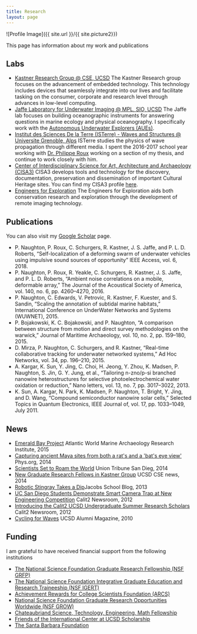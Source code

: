 ```yaml
---
title: Research
layout: page
---
```

![Profile Image]({{ site.url }}/{{ site.picture2}})

<p> This page has information about my work and publications</p>

<h2>Labs</h2>

<ul>
   <li><a href='http://kastner.ucsd.edu'>Kastner Research Group @ CSE, UCSD</a>
	The Kastner Research group focuses on the advancement of embedded technology. This technology includes devices that seamlessly integrate into our lives and facilitate tasking on the consumer, corporate and research level through advances in low-level computing.</li>
   <li><a href='http://jaffeweb.ucsd.edu/'>Jaffe Laboratory for Underwater Imaging @ MPL, SIO, UCSD</a> The Jaffe lab focuses on building oceanographic instruments for answering questions in marine ecology and physical oceanography. I specifically work with the <a href="http://jaffeweb.ucsd.edu/research-projects/autonomous-underwater-explorers/">Autonomous Underwater Explorers (AUEs)</a>.</li>
   <li><a href='https://isterre.fr/recherche/equipes/waves-and-structures/'>Institut des Sciences De la Terre (ISTerre) - Waves and Structures @ Universite Grenoble, Alps</a> ISTerre studies the physics of wave propagation through different media. I spent the 2016-2017 school year working with <a href="https://isterre.fr/annuaire/pages-web-du-personnel/philippe-roux/??id_auteur=61">Dr. Philippe Roux</a> working on a section of my thesis, and continue to work closely with him.</li>
   <li><a href='http://cisa3.calit2.net/'>Center of Interdisciplinary Science for Art, Architecture and Archaeology (CISA3)</a> CISA3 develops tools and technology for the discovery, documentation, preservation and dissemination of important Cultural Heritage sites. You can find my CISA3 profile <a href='http://cisa3.calit2.net/igert-teech/bio.php?id=68'>here</a>.</li>
   <li><a href='http://e4e.ucsd.edu'> Engineers for Exploration</a> The Engineers for Exploration aids both conservation research and exploration through the development of remote imaging technology.</li>
</ul>


<h2>Publications</h2>
You can also visit my  <a href="https://scholar.google.com/citations?user=U33dfecAAAAJ&hl=en&oi=ao">Google Scholar</a> page.

<ul class="skill-list">
       <li>P. Naughton, P. Roux, C. Schurgers, R. Kastner, J. S. Jaffe, and P. L. D. Roberts, “Self-localization of a deforming swarm of underwater vehicles using impulsive sound sources of opportunity” IEEE Access, vol. 6, 2018. </li>
       <li>P. Naughton, P. Roux, R. Yeakle, C. Schurgers, R. Kastner, J. S. Jaffe, and P. L. D. Roberts, “Ambient noise correlations on a mobile, deformable array,” The Journal of the Acoustical Society of America, vol. 140, no. 6, pp. 4260–4270, 2016.</li>
       <li>P. Naughton, C. Edwards, V. Petrovic, R. Kastner, F. Kuester, and S. Sandin, “Scaling the annotation of subtidal marine habitats,” International Conference on UnderWater Networks and Systems (WUWNET), 2015.</li>
       <li>P. Bojakowski, K. C. Bojakowski, and P. Naughton, “A comparison between structure from motion and direct survey methodologies on the warwick,” Journal of Maritime Archaeology, vol. 10, no. 2, pp. 159–180, 2015.</li>
       <li>D. Mirza, P. Naughton, C. Schurgers, and R. Kastner, “Real-time collaborative tracking for underwater networked systems,” Ad Hoc Networks, vol. 34, pp. 196–210, 2015.</li>
       <li>A. Kargar, K. Sun, Y. Jing, C. Choi, H. Jeong, Y. Zhou, K. Madsen, P. Naughton, S. Jin, G. Y. Jung, et al., “Tailoring n-zno/p-si branched nanowire heterostructures for selective photoelectrochemical water oxidation or reduction,” Nano letters, vol. 13, no. 7, pp. 3017–3022, 2013.</li>
       <li>K. Sun, A. Kargar, N. Park, K. Madsen, P. Naughton, T. Bright, Y. Jing, and D. Wang, “Compound semiconductor nanowire solar cells,” Selected Topics in Quantum Electronics, IEEE Journal of, vol. 17, pp. 1033–1049, July 2011.</li>
</ul>

<h2>News</h2>

<ul>
       <li><a href='http://www.amari-archaeology.org/index.php/research/emerald-bay-project/'>
      Emerald Bay Project</a> Atlantic World Marine Archaeology Research Institute, 2015</li>
       <li><a href='http://phys.org/news/2014-09-capturing-ancient-maya-sites-rat.html'>Capturing ancient Maya sites from both a rat's and a 'bat's eye view'</a> Phys.org, 2014</li>
       <li><a href='http://www.utsandiego.com/news/2014/Apr/13/science-ucsd-fieldresearch/'>Scientists Set to Roam the World</a> Union Tribune San Dieg, 2014</li>
       <li><a href='http://www.cse.ucsd.edu/node/2501'>New Graduate Research Fellows in Kastner Group</a> UCSD CSE news, 2014</li>
       <li><a href='http://jacobsschoolofengineering.blogspot.com/2013/09/a-robotic-stingray-takes-dip-at-uc-san.html'>Robotic Stingray Takes a Dip</a>Jacobs School Blog, 2013</li>
       <li><a href='http://www.calit2.net/newsroom/article.php?id=1991'>UC San Diego Students Demonstrate Smart Camera Trap at New Engineering Competition</a> Calit2 Newsroom, 2012</li>
       <li><a href='http://www.calit2.net/newsroom/rss.php?id=1679'>Introducing the Calit2 UCSD Undergraduate Summer Research Scholars</a> Calit2 Newsroom, 2012</li>
<li><a href='http://ucsdmag.ucsd.edu/magazine/vol7no1/waves/article6.htm'>Cycling for Waves</a> UCSD Alumni Magazine, 2010</li>
</ul>

<h2>Funding</h2>
I am grateful to have received financial support from the following institutions
<ul>
    <li><a href="https://www.nsfgrfp.org/">The National Science Foundation Graduate Research Fellowship (NSF GRFP)</a></li>
    <li><a href="http://www.igert.org/">The National Science Foundation Integrative Graduate Education and Research Traineeship (NSF IGERT)</a></li>
    <li><a href="https://www.arcsfoundation.org/">Achievement Rewards for College Scientists Foundation (ARCS)</a></li>
    <li><a href="http://www.nsf.gov/funding/pgm_summ.jsp?pims_id=504876">National Science Foundation Graduate Research Opportunities Worldwide (NSF GROW)</a></li>
    <li><a href="http://www.france-science.org/-The-Chateaubriand-Fellowship-.html">Chateaubriand Science, Technology, Engineering, Math Fellowship</a></li>
    <li><a href="http://icenter.ucsd.edu/friends/what-we-do/scholarships.html">Friends of the International Center at UCSD Scholarship</a></li>
    <li><a href="http://www.sbscholarship.org/apply-for-a-scholarship/">The Santa Barbara Foundation</a></li>
</ul>
